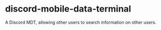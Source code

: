 # discord-mobile-data-terminal
A Discord MDT, allowing other users to search information on other users.
